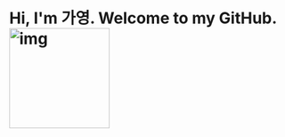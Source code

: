 <h1>Hi, I'm 가영. Welcome to my GitHub. <img  src="http://www.fashionbiz.co.kr/images/TN/AR/6-%ED%8A%B8%EC%9C%84%ED%8B%B03.JPG" alt="img" style="height: 180px;"/></h1>

